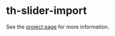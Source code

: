th-slider-import
================

See the [project page](http://thelmanews.github.io/thelma-component-demo/) for more information.
